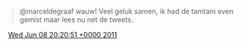 > @marceldegraaf wauw\! Veel geluk samen, ik had de tamtam even gemist maar lees nu net de tweets\.

<img src="../../media/tweet.ico" width="12" /> [Wed Jun 08 20:20:51 +0000 2011](https://twitter.com/DromerDenker/status/78557119204425728)